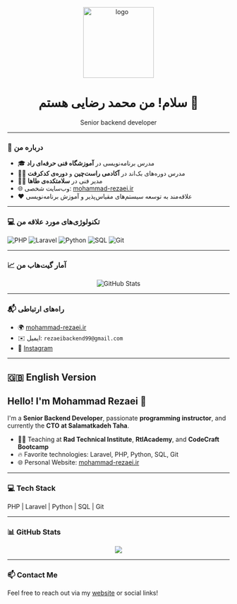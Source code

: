 <p align="center">
  <img src="https://mohammad-rezaei.ir/public/app/images/logo.png" alt="logo" width="160" />
</p>

<h1 align="center">سلام! من محمد رضایی هستم 👋</h1>
<p align="center">Senior backend developer </p>

---

### 🧠 درباره من

- 🎓 مدرس برنامه‌نویسی در **آموزشگاه فنی حرفه‌ای راد**
- 👨‍🏫 مدرس دوره‌های بک‌اند در **آکادمی راست‌چین** و **دوره‌ی کدکرفت**
- 🧑‍💼 مدیر فنی در **سلامتکده‌ی طاها**
- 🌐 وب‌سایت شخصی: [mohammad-rezaei.ir](https://mohammad-rezaei.ir)
- ❤️ علاقه‌مند به توسعه سیستم‌های مقیاس‌پذیر و آموزش برنامه‌نویسی

---

### 💻 تکنولوژی‌های مورد علاقه من

![PHP](https://img.shields.io/badge/PHP-777BB4?style=for-the-badge&logo=php&logoColor=white)
![Laravel](https://img.shields.io/badge/Laravel-FF2D20?style=for-the-badge&logo=laravel&logoColor=white)
![Python](https://img.shields.io/badge/Python-3776AB?style=for-the-badge&logo=python&logoColor=white)
![SQL](https://img.shields.io/badge/SQL-4479A1?style=for-the-badge&logo=sqlite&logoColor=white)
![Git](https://img.shields.io/badge/Git-F05032?style=for-the-badge&logo=git&logoColor=white)

---

### 📈 آمار گیت‌هاب من

<p align="center">
  <img src="https://github-readme-stats.vercel.app/api?username=rezaei-backend&show_icons=true&theme=radical" alt="GitHub Stats" />
</p>

---

### 📬 راه‌های ارتباطی

- 🌍 [mohammad-rezaei.ir](https://mohammad-rezaei.ir)
- ✉️ ایمیل: `rezaeibackend99@gmail.com`
- 📸 [Instagram](https://instagram.com/rezaei_backend)

---

## 🇬🇧 English Version

<h2>Hello! I'm Mohammad Rezaei 👋</h2>

I'm a **Senior Backend Developer**, passionate **programming instructor**, and currently the **CTO at Salamatkadeh Taha**.

- 👨‍🏫 Teaching at **Rad Technical Institute**, **RtlAcademy**, and **CodeCraft Bootcamp**
- 🔥 Favorite technologies: Laravel, PHP, Python, SQL, Git
- 🌐 Personal Website: [mohammad-rezaei.ir](https://mohammad-rezaei.ir)

---

### 💻 Tech Stack

PHP | Laravel | Python | SQL | Git

---

### 📊 GitHub Stats

<p align="center">
  <img src="https://github-readme-stats.vercel.app/api?username=rezaei-backend&show_icons=true&theme=radical" />
</p>

---

### 📫 Contact Me

Feel free to reach out via my [website](https://mohammad-rezaei.ir) or social links!
